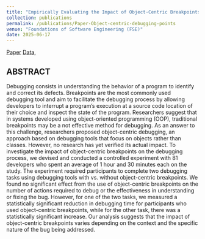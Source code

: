 ```yaml
---
title: "Empirically Evaluating the Impact of Object-Centric Breakpoints  on the Debugging of Object-Oriented Programs"
collection: publications
permalink: /publications/Paper-Object-centric-debugging-points
venue: "Foundations of Software Engineering (FSE)"
date: 2025-06-17
---
```


[Paper](https://hal.science/hal-04948470)
[Data](https://doi.org/10.5281/zenodo.14802898),

## ABSTRACT
Debugging consists in understanding the behavior of a program to identify and correct its defects. Breakpoints are the most commonly used debugging tool and aim to facilitate the debugging process by allowing developers to interrupt a program’s execution at a source code location of their choice and inspect the state of the program.
Researchers suggest that in systems developed using object-oriented programming (OOP), traditional breakpoints may be a not effective method for debugging.
As an answer to this challenge, researchers proposed object-centric debugging, an
approach based on debugging tools that focus on objects rather than classes. However, no research has yet verified its actual impact.
To investigate the impact of object-centric breakpoints on the debugging process, we devised and conducted a controlled experiment with 81 developers who spent an average of 1 hour and 30 minutes each on the study.
The experiment required participants to complete two debugging tasks using debugging tools with vs. without  object-centric breakpoints. We found no significant effect from the use of object-centric breakpoints on the
number of actions required to debug or the effectiveness in understanding or fixing the bug. However, for one  of the two tasks, we measured a statistically significant reduction in debugging time for participants who used
object-centric breakpoints, while for the other task, there was a statistically significant increase. Our analysis suggests that the impact of object-centric breakpoints varies depending on the context and the specific nature
of the bug being addressed.
